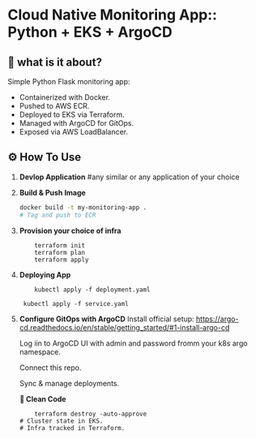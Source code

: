 # Cloud Native Monitoring App:: Python + EKS + ArgoCD

## 🚀 what is it about?

Simple Python Flask monitoring app:
- Containerized with Docker.
- Pushed to AWS ECR.
- Deployed to EKS via Terraform.
- Managed with ArgoCD for GitOps.
- Exposed via AWS LoadBalancer.

## ⚙️ How To Use

1. **Devlop Application**
    #any similar or any application of your choice

2. **Build & Push Image**
   ```bash
   docker build -t my-monitoring-app .
   # Tag and push to ECR

3. **Provision your choice of infra**
    ```
        terraform init
        terraform plan
        terraform apply

4. **Deploying App**
    ```
        kubectl apply -f deployment.yaml
    ```
        kubectl apply -f service.yaml


5. **Configure GitOps with ArgoCD**
    Install official setup: https://argo-cd.readthedocs.io/en/stable/getting_started/#1-install-argo-cd

    Log iin to ArgoCD UI with admin and password fromm your k8s argo namespace.

    Connect this repo.

    Sync & manage deployments.

    **🧹 Clean Code**
     
    ```
        terraform destroy -auto-approve
    # Cluster state in EKS.
    # Infra tracked in Terraform.
